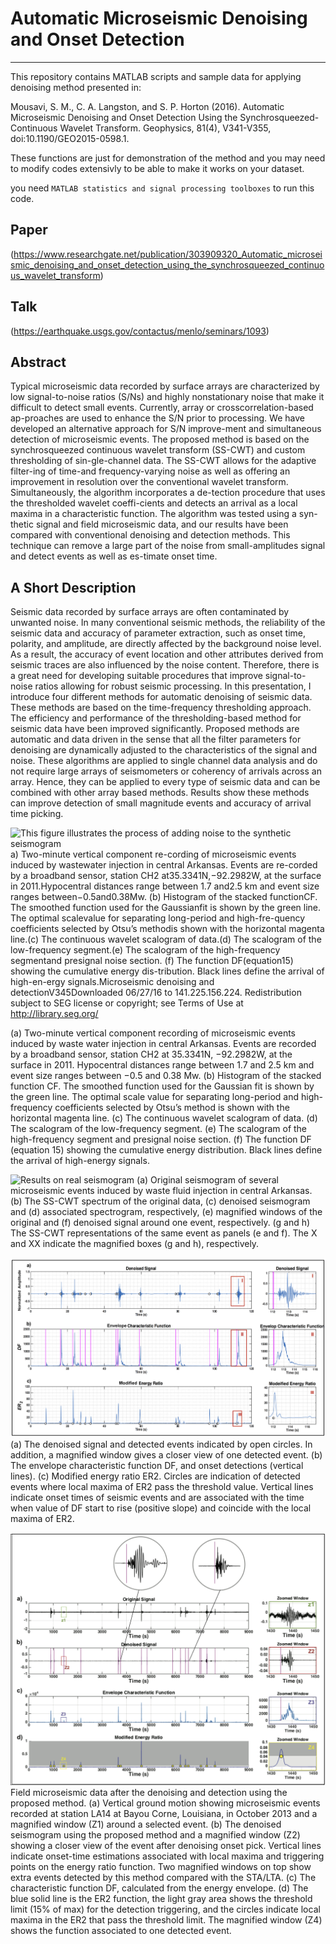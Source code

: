 # Automatic Microseismic Denoising and Onset Detection
----------------------------------------------------------
This repository contains MATLAB scripts and sample data for applying denoising method presented in:

Mousavi, S. M., C. A. Langston, and S. P. Horton (2016). Automatic Microseismic Denoising and Onset
Detection Using the Synchrosqueezed-Continuous Wavelet Transform. Geophysics, 81(4), V341-V355,
doi:10.1190/GEO2015-0598.1.

These functions are just for demonstration of the method and you may need to modify codes extensivly to be able to make it works on your dataset.

you need `MATLAB statistics and signal processing toolboxes` to run this code.

## Paper
(https://www.researchgate.net/publication/303909320_Automatic_microseismic_denoising_and_onset_detection_using_the_synchrosqueezed_continuous_wavelet_transform)

## Talk 
(https://earthquake.usgs.gov/contactus/menlo/seminars/1093)

## Abstract 
Typical microseismic data recorded by surface arrays are characterized by low signal-to-noise ratios (S/Ns) and highly nonstationary noise that make it difficult to detect small events. Currently, array or crosscorrelation-based ap-proaches are used to enhance the S/N prior to processing. We have developed an alternative approach for S/N improve-ment and simultaneous detection of microseismic events. The proposed method is based on the synchrosqueezed continuous wavelet transform (SS-CWT) and custom thresholding of sin-gle-channel data. The SS-CWT allows for the adaptive filter-ing of time-and frequency-varying noise as well as offering an improvement in resolution over the conventional wavelet transform. Simultaneously, the algorithm incorporates a de-tection procedure that uses the thresholded wavelet coeffi-cients and detects an arrival as a local maxima in a characteristic function. The algorithm was tested using a syn-thetic signal and field microseismic data, and our results have been compared with conventional denoising and detection methods. This technique can remove a large part of the noise from small-amplitudes signal and detect events as well as es-timate onset time.

## A Short Description 
Seismic data recorded by surface arrays are often contaminated by unwanted noise. In many conventional seismic methods, 
the reliability of the seismic data and accuracy of parameter extraction, such as onset time, polarity, and amplitude, 
are directly affected by the background noise level. As a result, the accuracy of event location and other attributes 
derived from seismic traces are also influenced by the noise content. Therefore, there is a great need for developing 
suitable procedures that improve signal-to-noise ratios allowing for robust seismic processing. In this presentation, 
I introduce four different methods for automatic denoising of seismic data. These methods are based on the time-frequency 
thresholding approach. The efficiency and performance of the thresholding-based method for seismic data have been improved 
significantly. Proposed methods are automatic and data driven in the sense that all the filter parameters for denoising are 
dynamically adjusted to the characteristics of the signal and noise. These algorithms are applied to single channel data 
analysis and do not require large arrays of seismometers or coherency of arrivals across an array. Hence, they can be applied
to every type of seismic data and can be combined with other array based methods. Results show these methods can improve 
detection of small magnitude events and accuracy of arrival time picking.

![This figure illustrates the process of adding noise to the synthetic seismogram](Fig1.png) 
a) Two-minute vertical component re-cording of microseismic events induced by wastewater injection in central Arkansas. Events are re-corded by a broadband sensor, station CH2 at35.3341N,−92.2982W, at the surface in 2011.Hypocentral distances range between 1.7 and2.5 km and event size ranges between−0.5and0.38Mw. (b) Histogram of the stacked functionCF. The smoothed function used for the Gaussianfit is shown by the green line. The optimal scalevalue for separating long-period and high-fre-quency coefficients selected by Otsu’s methodis  shown  with  the  horizontal  magenta  line.(c) The continuous wavelet scalogram of data.(d) The scalogram of the low-frequency segment.(e) The scalogram of the high-frequency segmentand presignal noise section. (f) The function DF(equation15) showing the cumulative energy dis-tribution. Black lines define the arrival of high-en-ergy signals.Microseismic denoising and detectionV345Downloaded 06/27/16 to 141.225.156.224. Redistribution subject to SEG license or copyright; see Terms of Use at http://library.seg.org/
  
(a) Two-minute vertical component recording of microseismic events induced by waste water injection in central Arkansas. Events are recorded by a broadband sensor, station CH2 at 35.3341N, −92.2982W, at the surface in 2011. Hypocentral distances range between 1.7 and 2.5 km and event size ranges between −0.5 and 0.38 Mw. (b) Histogram of the stacked function
CF. The smoothed function used for the Gaussian fit is shown by the green line. The optimal scale value for separating long-period and high-frequency coefficients selected by Otsu’s method is shown with the horizontal magenta line.
(c) The continuous wavelet scalogram of data. (d) The scalogram of the low-frequency segment.
(e) The scalogram of the high-frequency segment and presignal noise section. (f) The function DF (equation 15) showing the cumulative energy distribution. Black lines define the arrival of high-energy signals.

![Results on real seismogram](Fig2.png)
(a) Original seismogram of several microseismic events induced by waste fluid injection in central Arkansas. (b) The SS-CWT
spectrum of the original data, (c) denoised seismogram and (d) associated spectrogram, respectively, (e) magnified windows of the original and (f) denoised signal around one event, respectively. (g and h) The SS-CWT representations of the same event as panels (e and f). The X and XX indicate the magnified boxes (g and h), respectively.

![Results on real seismogram](Fig3.png)
(a) The denoised signal and detected events indicated by open circles. In addition, a magnified window gives a closer view of one detected event. (b) The envelope characteristic function DF, and onset detections (vertical lines). (c) Modified energy ratio ER2. Circles are indication of detected events where local maxima of ER2 pass the threshold value. Vertical lines indicate onset times of seismic events and are associated with the time when value of DF start to rise (positive slope) and coincide with the local maxima of ER2.

![Results on real seismogram](Fig4.png)
Field microseismic data after the denoising and detection using the proposed method. (a) Vertical ground motion showing microseismic events recorded at station LA14 at Bayou Corne, Louisiana, in October 2013 and a magnified window (Z1) around a selected event.
(b) The denoised seismogram using the proposed method and a magnified window (Z2) showing a closer view of the event after denoising onset pick. Vertical lines indicate onset-time estimations associated with local maxima and triggering points on the energy ratio function. Two magnified windows on top show extra events detected by this method compared with the STA/LTA. (c) The characteristic function DF, calculated from the energy envelope. (d) The blue solid line is the ER2 function, the light gray area shows the threshold limit (15% of max) for the detection triggering, and the circles indicate local maxima in the ER2 that pass the threshold limit. The magnified window (Z4) shows the function associated to one detected event.
